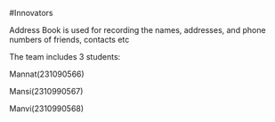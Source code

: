 #Innovators

Address Book is used for recording the names, addresses, and phone numbers of friends, contacts etc

The team includes 3 students:

Mannat(231090566) 

Mansi(2310990567)

Manvi(2310990568)


